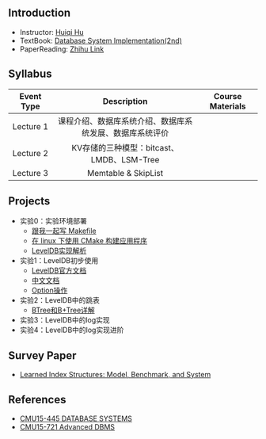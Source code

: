 ## Introduction
- Instructor: [Huiqi Hu](https://dase314ecnu.github.io/huiqihu.github.io/)
- TextBook: [Database System Implementation(2nd)](http://infolab.stanford.edu/~ullman/dbsi.html)
- PaperReading: [Zhihu Link](https://zhuanlan.zhihu.com/p/91434149)

## Syllabus

|Event Type | Description |Course Materials|
|:--:|:--:|:--:|
|Lecture 1 |课程介绍、数据库系统介绍、数据库系统发展、数据库系统评价 | |
|Lecture 2 |KV存储的三种模型：bitcast、LMDB、LSM-Tree | |
|Lecture 3 | Memtable & SkipList | |


## Projects
- 实验0：实验环境部署
  - [跟我一起写 Makefile](https://blog.csdn.net/haoel/article/details/2886)
  - [在 linux 下使用 CMake 构建应用程序](https://www.ibm.com/developerworks/cn/linux/l-cn-cmake/)
  - [LevelDB实现解析](https://yuerblog.cc/wp-content/uploads/leveldb%E5%AE%9E%E7%8E%B0%E8%A7%A3%E6%9E%90.pdf)
- 实验1：LevelDB初步使用
  - [LevelDB官方文档](https://github.com/google/leveldb/blob/master/doc/index.md)
  - [中文文档](https://blog.csdn.net/doc_sgl/article/details/52824426)
  - [Option操作](https://blog.csdn.net/H514434485/article/details/103652067)
- 实验2：LevelDB中的跳表
  - [BTree和B+Tree详解](https://www.cnblogs.com/vianzhang/p/7922426.html)
- 实验3：LevelDB中的log实现
- 实验4：LevelDB中的log实现进阶

## Survey Paper
- [Learned Index Structures: Model, Benchmark, and System](learned_index_pli.pdf)

## References
- [CMU15-445 DATABASE SYSTEMS](https://15445.courses.cs.cmu.edu/fall2019/)
- [CMU15-721 Advanced DBMS](https://15721.courses.cs.cmu.edu/spring2020/projects.html)

